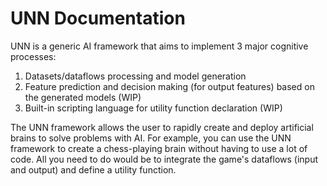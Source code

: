 # UNN Documentation

UNN is a generic AI framework that aims to implement 3 major cognitive processes:
1. Datasets/dataflows processing and model generation
2. Feature prediction and decision making (for output features) based on the generated models (WIP)
3. Built-in scripting language for utility function declaration (WIP)

The UNN framework allows the user to rapidly create and deploy artificial brains to solve problems with AI. For example, you can use the UNN framework to create a chess-playing brain without having to use a lot of code. All you need to do would be to integrate the game's dataflows (input and output) and define a utility function.
